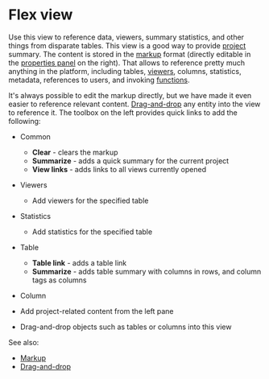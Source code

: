 <!-- TITLE: Flex View -->
<!-- SUBTITLE: -->

# Flex view

Use this view to reference data, viewers, summary statistics, and other things from disparate tables. 
This view is a good way to provide [project](project.md) summary. The content is stored
in the [markup](../features/markup.md) format (directly editable in the 
[properties panel](../features/property-panel.md) on the right). That allows to reference pretty much 
anything in the platform, including tables, [viewers](../viewers/viewers.md), columns, statistics, 
metadata, references to users, and invoking [functions](functions/function.md).

It's always possible to edit the markup directly, but we have made it even easier to reference relevant content.
[Drag-and-drop](../features/drag-and-drop.md) any entity into the view to reference it. The toolbox on the 
left provides quick links to add the following:
 
* Common
  * **Clear** - clears the markup
  * **Summarize** - adds a quick summary for the current project
  * **View links** - adds links to all views currently opened
* Viewers
  * Add viewers for the specified table 
* Statistics
  * Add statistics for the specified table 
* Table
  * **Table link** - adds a table link 
  * **Summarize** - adds table summary with columns in rows, and column tags as columns 
* Column  
  

* Add project-related content from the left pane
* Drag-and-drop objects such as tables or columns into this view

See also:
* [Markup](../features/markup.md) 
* [Drag-and-drop](../features/drag-and-drop.md)
